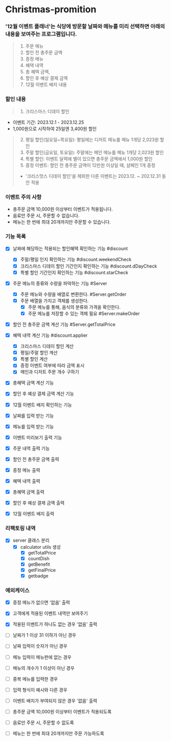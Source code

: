 # Christmas-promition

### '12월 이벤트 플래너'는 식당에 방문할 날짜와 메뉴를 미리 선택하면 아래의 내용을 보여주는 프로그램입니다.

> 1. 주문 메뉴
> 2. 할인 전 총주문 금액
> 3. 증정 메뉴
> 4. 혜택 내역
> 5. 총 혜택 금액,
> 6. 할인 후 예상 결제 금액
> 7. 12월 이벤트 배지 내용

### 할인 내용

> 1. 크리스마스 디데이 할인
  - 이벤트 기간: 2023.12.1 - 2023.12.25
  - 1,000원으로 시작하여 25일엔 3,400원 할인
> 2. 평일 할인(일요일~목요일): 평일에는 디저트 메뉴를 메뉴 1개당 2,023원 할인
> 3. 주말 할인(금요일, 토요일): 주말에는 메인 메뉴를 메뉴 1개당 2,023원 할인
> 4. 특별 할인: 이벤트 달력에 별이 있으면 총주문 금액에서 1,000원 할인
> 5. 증정 이벤트: 할인 전 총주문 금액이 12만원 이상일 때, 샴페인 1개 증정
> * '크리스맛스 디데이 할인'을 제외한 다른 이벤트는 2023.12. ~ 202.12.31 동안 적용

### 이벤트 주의 사항
- 총주문 금액 10,000원 이상부터 이벤트가 적용됩니다.
- 음료만 주문 시, 주문할 수 없습니다.
- 메뉴는 한 번에 최대 20개까지만 주문할 수 있습니다.

### 기능 목록

- [x] 날짜에 해당하는 적용되는 할인혜택 확인하는 기능 #discount
  - [x] 주말/평일 인지 확인하는 기능 #discount.weekendCheck
  - [x] 크리스마스 디데이 할인 기간인지 확인하는 기능 #discount.dDayCheck
  - [x] 특별 할인 기간인지 확인하는 기능 #discount.starCheck

- [x] 주문 메뉴의 종류와 수량을 파악하는 기능 #Server
  - [x] 주문 메뉴와 수량을 배열로 변환한다. #Server.getOrder
  - [x] 주문 배열을 가지고 객체를 생성한다.
    - [x] 주문 메뉴를 통해, 음식의 분류와 가격을 확인한다.
    - [x] 주문 메뉴를 저장할 수 있는 객체 필요 #Server.makeOrder
   
- [x] 할인 전 총주문 금액 계산 기능 #Server.getTotalPrice

- [x] 혜택 내역 계산 기능 #discount.applier
  - [x] 크리스마스 디데이 할인 계산 
  - [x] 평일/주말 할인 계산
  - [x] 특별 할인 계산
  - [x] 증정 이벤트 여부에 따라 금액 표시
  - [x] 메인과 디저트 주문 개수 구하기

- [x] 총혜택 금액 계산 기능
- [x] 할인 후 예상 결제 금액 계산 기능
- [x] 12월 이벤트 배지 확인하는 기능

- [x] 날짜를 입력 받는 기능
- [x] 메뉴를 입력 받는 기능

- [x] 이벤트 미리보기 출력 기능
- [x] 주문 내역 출력 기능
- [x] 할인 전 총주문 금액 출력
- [x] 증정 메뉴 출력
- [x] 혜택 내역 출력
- [x] 총혜택 금액 출력
- [x] 할인 후 예상 결제 금액 출력
- [x] 12월 이벤트 배지 출력

### 리팩토링 내역
- [x] server 클래스 분리
  - [x] calculator utils 생성
    - [x] getTotalPrice
    - [x] countDish
    - [x] getBenefit
    - [x] getFinalPrice
    - [x] getbadge

### 예외케이스
- [x] 증정 메뉴가 없으면 '없음' 출력

- [x] 고객에게 적용된 이벤트 내역만 보여주기
- [x] 적용된 이벤트가 하나도 없는 경우 '없음' 출력

- [ ] 날짜가 1 이상 31 이하가 아닌 경우
- [ ] 날짜 입력이 숫자가 아닌 경우

- [ ] 메뉴 입력이 메뉴판에 없는 경우
- [ ] 메뉴의 개수가 1 이상이 아닌 경우
- [ ] 중복 메뉴를 입력한 경우
- [ ] 입력 형식이 예시와 다른 경우

- [ ] 이벤트 배지가 부여되지 않은 경우 '없음' 출력

- [ ] 총주문 금액 10,000원 이상부터 이벤트가 적용되도록
- [ ] 음료만 주문 시, 주문할 수 없도록
- [ ] 메뉴는 한 번에 최대 20개까지만 주문 가능하도록
 